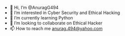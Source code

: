 - 👋 Hi, I’m @AnuragG494
- 👀 I’m interested in Cyber Security and Ethical Hacking 
- 🌱 I’m currently learning Python 
- 💞️ I’m looking to collaborate on Ethical Hacker 
- 📫 How to reach me anurag.494@yahoo.com

<!---
AnuragG494/AnuragG494 is a ✨ special ✨ repository because its `README.md` (this file) appears on your GitHub profile.
You can click the Preview link to take a look at your changes.
--->

